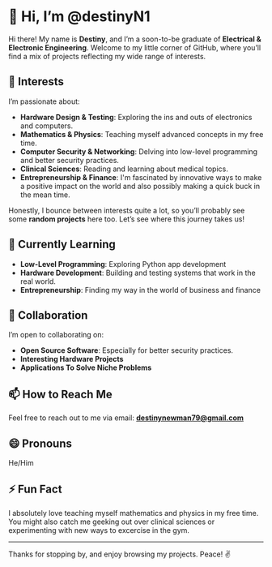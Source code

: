 # 👋 Hi, I’m @destinyN1

Hi there! My name is **Destiny**, and I’m a soon-to-be graduate of **Electrical & Electronic Engineering**. Welcome to my little corner of GitHub, where you’ll find a mix of projects reflecting my wide range of interests.

## 👀 Interests

I’m passionate about:
- **Hardware Design & Testing**: Exploring the ins and outs of electronics and computers.
- **Mathematics & Physics**: Teaching myself advanced concepts in my free time.
- **Computer Security & Networking**: Delving into low-level programming and better security practices.
- **Clinical Sciences**: Reading and learning about medical topics.
- **Entrepreneurship & Finance**: I'm fascinated by innovative ways to make a positive impact on the world and also possibly making a quick buck in the mean time. 

Honestly, I bounce between interests quite a lot, so you’ll probably see some **random projects** here too. Let’s see where this journey takes us!

## 🌱 Currently Learning

- **Low-Level Programming**: Exploring Python app development
- **Hardware Development**: Building and testing systems that work in the real world.
- **Entrepreneurship**: Finding my way in the world of business and finance
  

## 💞️ Collaboration

I’m open to collaborating on:
- **Open Source Software**: Especially for better security practices.
- **Interesting Hardware Projects**
- **Applications To Solve Niche Problems**

## 📫 How to Reach Me

Feel free to reach out to me via email: **destinynewman79@gmail.com**

## 😄 Pronouns

He/Him

## ⚡ Fun Fact

I absolutely love teaching myself mathematics and physics in my free time. You might also catch me geeking out over clinical sciences or experimenting with new ways to excercise in the gym.

---

Thanks for stopping by, and enjoy browsing my projects. Peace! ✌️
